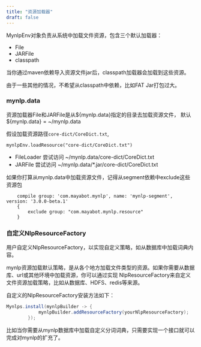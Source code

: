 ```yaml
---
title: "资源加载器"
draft: false
---
```


MynlpEnv对象负责从系统中加载文件资源，包含三个默认加载器：
- File
- JARFile
- classpath

当你通过maven依赖导入资源文件jar后，classpath加载器会加载到这些资源。

由于一些其他的情况，不希望从classpath中依赖，比如FAT Jar打包过大。

### mynlp.data

资源加载器File和JARFile是从${mynlp.data}指定的目录去加载资源文件，
默认 ${mynlp.data} = ~/mynlp.data

假设加载资源路径`core-dict/CoreDict.txt`,
```
mynlpEnv.loadResource("core-dict/CoreDict.txt")
```

- FileLoader 尝试访问 ~/mynlp.data/core-dict/CoreDict.txt
- JARFile 尝试访问 ~/mynlp.data/*.jar/core-dict/CoreDict.txt

如果你打算从mynlp.data中加载资源文件，记得从segment依赖中exclude这些资源包
```
    compile group: 'com.mayabot.mynlp', name: 'mynlp-segment', version: '3.0.0-beta.1'
    {
        exclude group: "com.mayabot.mynlp.resource"
    }
```

### 自定义NlpResourceFactory
用户自定义NlpResourceFactory，以实现自定义策略，如从数据库中加载词典内容。

mynlp资源加载默认策略，是从各个地方加载文件类型的资源。如果你需要从数据库、url或其他环境中加载资源，你可以通过实现
NlpResourceFactory来自定义文件资源加载策略，比如从数据库、HDFS、redis等来源。

自定义的NlpResourceFactory安装方法如下：
```java
Mynlps.install(mynlpBuilder -> {
            mynlpBuilder.addResourceFactory(yourNlpResourceFactory);
        });
```

比如当你需要从mynlp数据库中加载自定义分词词典，只需要实现一个接口就可以完成对mynlp的扩充了。